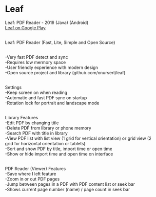# Leaf
Leaf: PDF Reader - 2019 (Java) (Android)<br>
<a href="https://play.google.com/store/apps/details?id=com.github.onursert.leaf">Leaf on Google Play</a><br><br>

Leaf: PDF Reader (Fast, Lite, Simple and Open Source)<br><br>

-Very fast PDF detect and sync<br>
-Requires low mermory space<br>
-User friendly experience with modern design<br>
-Open source project and library (github.com/onursert/leaf)<br><br>

Settings<br>
-Keep screen on when reading<br>
-Automatic and fast PDF sync on startup<br>
-Rotation lock for portrait and landscape mode<br><br>

Library Features<br>
-Edit PDF by changing title<br>
-Delete PDF from library or phone memory<br>
-Search PDF with title in library<br>
-View PDF list with list view (1 grid for vertical orientation) or grid view (2 grid for horizontal orientation or tablets)<br>
-Sort and show PDF by title, import time or open time<br>
-Show or hide import time and open time on interface<br><br>

PDF Reader (Viewer) Features<br>
-Save where I left feature<br>
-Zoom in or out PDF pages<br>
-Jump between pages in a PDF with PDF content list or seek bar<br>
-Shows current page number (name) / page count in seek bar<br><br>
